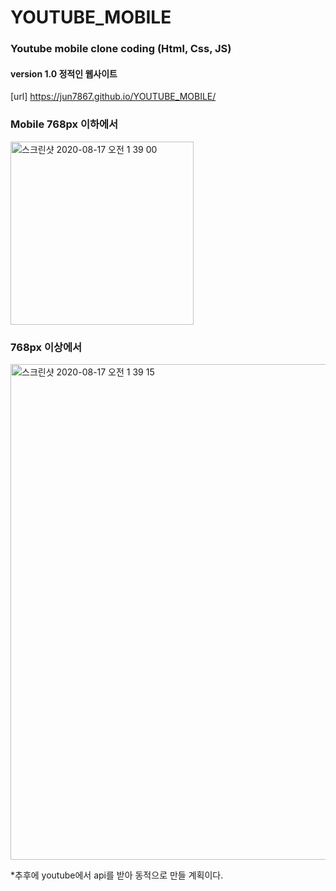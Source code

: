 # YOUTUBE_MOBILE
### Youtube mobile clone coding (Html, Css, JS)  
####  version 1.0 정적인 웹사이트

[url] https://jun7867.github.io/YOUTUBE_MOBILE/


### Mobile 768px 이하에서
<img width="293" alt="스크린샷 2020-08-17 오전 1 39 00" src="https://user-images.githubusercontent.com/36908476/90339261-9a49d680-e02a-11ea-9576-cff79d169cfe.png">

### 768px 이상에서
<img width="793" alt="스크린샷 2020-08-17 오전 1 39 15" src="https://user-images.githubusercontent.com/36908476/90339263-9b7b0380-e02a-11ea-882c-a005fe0c1783.png">




*추후에 youtube에서 api를 받아 동적으로 만들 계획이다.
